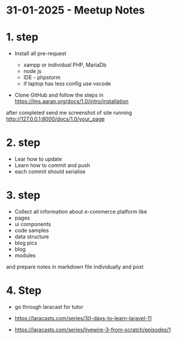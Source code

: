# 31-01-2025 - Meetup Notes

# 1. step

- Install all pre-request
  - xampp or individual PHP, MariaDb
  - node js
  - IDE - phpstorm
  - if laptop has less config use vscode
  
- Clone GitHub and follow the steps in https://lms.aaran.org/docs/1.0/intro/installation

after completed send me screenshot of site running http://127.0.0.1:8000/docs/1.0/your_page

# 2. step

- Lear how to update
- Learn how to commit and push
- each commit should serialise


# 3. step

- Collect all information about e-commerce platform like
- pages
- ui components
- code samples
- data structure
- blog pics
- blog
- modules

and prepare notes in markdown file individually and post

# 4. Step

- go through laracast for tutor
- https://laracasts.com/series/30-days-to-learn-laravel-11

-  https://laracasts.com/series/livewire-3-from-scratch/episodes/1

